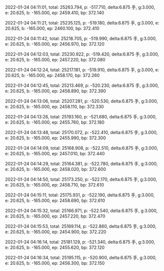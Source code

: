 2022-01-24 04:11:01, total: 25263.794, p: -517.710, delta:6.875 手, g:3.000, e: 20.625, b: -165.000, ep: 2459.410, bp: 372.140

2022-01-24 04:11:21, total: 25235.125, p: -519.180, delta:6.875 手, g:3.000, e: 20.625, b: -165.000, ep: 2460.100, bp: 372.410

2022-01-24 04:11:42, total: 25218.705, p: -519.990, delta:6.875 手, g:3.000, e: 20.625, b: -165.000, ep: 2456.970, bp: 372.120

2022-01-24 04:12:03, total: 25230.922, p: -519.420, delta:6.875 手, g:3.000, e: 20.625, b: -165.000, ep: 2457.220, bp: 372.080

2022-01-24 04:12:24, total: 25217.181, p: -519.910, delta:6.875 手, g:3.000, e: 20.625, b: -165.000, ep: 2458.170, bp: 372.260

2022-01-24 04:12:45, total: 25213.469, p: -520.230, delta:6.875 手, g:3.000, e: 20.625, b: -165.000, ep: 2458.890, bp: 372.390

2022-01-24 04:13:06, total: 25207.281, p: -520.530, delta:6.875 手, g:3.000, e: 20.625, b: -165.000, ep: 2458.110, bp: 372.330

2022-01-24 04:13:26, total: 25193.160, p: -521.680, delta:6.875 手, g:3.000, e: 20.625, b: -165.000, ep: 2455.760, bp: 372.180

2022-01-24 04:13:48, total: 25170.072, p: -522.410, delta:6.875 手, g:3.000, e: 20.625, b: -165.000, ep: 2455.990, bp: 372.300

2022-01-24 04:14:09, total: 25168.908, p: -522.510, delta:6.875 手, g:3.000, e: 20.625, b: -165.000, ep: 2457.010, bp: 372.440

2022-01-24 04:14:29, total: 25164.381, p: -522.780, delta:6.875 手, g:3.000, e: 20.625, b: -165.000, ep: 2458.020, bp: 372.600

2022-01-24 04:14:50, total: 25173.250, p: -522.170, delta:6.875 手, g:3.000, e: 20.625, b: -165.000, ep: 2458.710, bp: 372.610

2022-01-24 04:15:11, total: 25175.931, p: -522.190, delta:6.875 手, g:3.000, e: 20.625, b: -165.000, ep: 2458.690, bp: 372.610

2022-01-24 04:15:32, total: 25166.971, p: -522.540, delta:6.875 手, g:3.000, e: 20.625, b: -165.000, ep: 2457.220, bp: 372.470

2022-01-24 04:15:53, total: 25169.114, p: -522.860, delta:6.875 手, g:3.000, e: 20.625, b: -165.000, ep: 2454.900, bp: 372.220

2022-01-24 04:16:14, total: 25181.129, p: -521.340, delta:6.875 手, g:3.000, e: 20.625, b: -165.000, ep: 2455.620, bp: 372.120

2022-01-24 04:16:34, total: 25195.115, p: -520.900, delta:6.875 手, g:3.000, e: 20.625, b: -165.000, ep: 2456.300, bp: 372.150